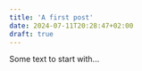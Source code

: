 ```yaml
---
title: 'A first post'
date: 2024-07-11T20:28:47+02:00
draft: true
---
```


Some text to start with...
